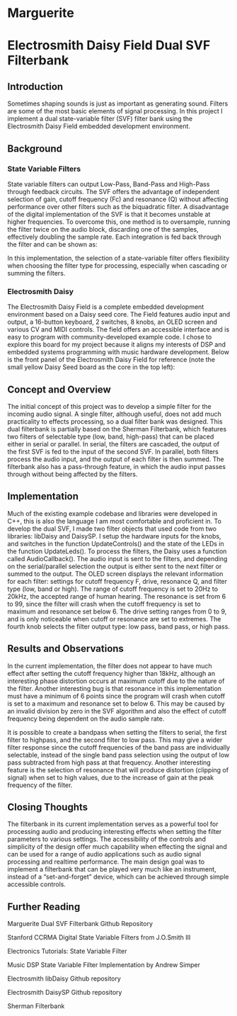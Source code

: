 # Marguerite
# Electrosmith Daisy Field  Dual SVF Filterbank

## Introduction

Sometimes shaping sounds is just as important as generating sound. Filters are some of the most basic elements of signal processing. In this project I implement a dual state-variable filter (SVF) filter bank using the Electrosmith Daisy Field embedded development environment.

## Background

### State Variable Filters

State variable filters can output Low-Pass, Band-Pass and High-Pass through feedback circuits. The SVF offers the advantage of independent selection of gain, cutoff frequency (Fc) and resonance (Q) without affecting performance over other filters such as the biquadratic filter. A disadvantage of the digital implementation of the SVF is that it becomes unstable at higher frequencies. To overcome this, one method is to oversample, running the filter twice on the audio block, discarding one of the samples, effectively doubling the sample rate. Each integration is fed back through the filter and can be shown as:



In this implementation, the selection of a state-variable filter offers flexibility when choosing the filter type for processing, especially when cascading or summing the filters.  

### Electrosmith Daisy

The Electrosmith Daisy Field is a complete embedded development environment based on a Daisy seed core. The Field features audio input and output, a 16-button keyboard, 2 switches, 8 knobs, an OLED screen and various CV and MIDI controls. The field offers an accessible interface and is easy to program with community-developed example code. I chose to explore this board for my project because it aligns my interests of DSP and embedded systems programming with music hardware development. Below is the front panel of the Electrosmith Daisy Field for reference (note the small yellow Daisy Seed board as the core in the top left):


## Concept and Overview

The initial concept of this project was to develop a simple filter for the incoming audio signal. A single filter, although useful, does not add much practicality to effects processing, so a dual filter bank was designed. This dual filterbank is partially based on the Sherman Filterbank, which features two filters of selectable type (low, band, high-pass) that can be placed either in serial or parallel. In serial, the filters are cascaded, the output of the first SVF is fed to the input of the second SVF. In parallel, both filters process the audio input, and the output of each filter is then summed. The filterbank also has a pass-through feature, in which the audio input passes through without being affected by the filters. 

## Implementation

Much of the existing example codebase and libraries were developed in C++, this is also the language I am most comfortable and proficient in. To develop the dual SVF, I made two filter objects that used code from two libraries: libDaisy and DaisySP. I setup the hardware inputs for the knobs, and switches in the function UpdateControls() and the state of the LEDs in the function UpdateLeds(). To process the filters, the Daisy uses a function called AudioCallback(). The audio input is sent to the filters, and depending on the serial/parallel selection the output is either sent to the next filter or summed to the output. The OLED screen displays the relevant information for each filter: settings for cutoff frequency F, drive, resonance Q, and filter type (low, band or high). The range of cutoff frequency is set to 20Hz to 20kHz, the accepted range of human hearing. The resonance is set from 6 to 99, since the filter will crash when the cutoff frequency is set to maximum and resonance set below 6. The drive setting ranges from 0 to 9, and is only noticeable when cutoff or resonance are set to extremes. The fourth knob selects the filter output type: low pass, band pass, or high pass. 


## Results and Observations

In the current implementation, the filter does not appear to have much effect after setting the cutoff frequency higher than 18kHz, although an interesting phase distortion occurs at maximum cutoff due to the nature of the filter. Another interesting bug is that resonance in this implementation must have a minimum of 6 points since the program will crash when cutoff is set to a maximum and resonance set to below 6. This may be caused by an invalid division by zero in the SVF algorithm and also the effect of cutoff frequency being dependent on the audio sample rate. 

It is possible to create a bandpass when setting the filters to serial, the first filter to highpass, and the second filter to low pass. This may give a wider filter response since the cutoff frequencies of the band pass are individually selectable, instead of the single band pass selection using the output of low pass subtracted from high pass at that frequency. Another interesting feature is the selection of resonance that will produce distortion (clipping of signal) when set to high values, due to the increase of gain at the peak frequency of the filter. 

## Closing Thoughts

The filterbank in its current implementation serves as a powerful tool for processing audio and producing interesting effects when setting the filter parameters to various settings. The accessibility of the controls and simplicity of the design offer much capability when effecting the signal and can be used for a range of audio applications such as audio signal processing and realtime performance. The main design goal was to implement a filterbank that can be played very much like an instrument, instead of a “set-and-forget” device, which can be achieved through simple accessible controls. 

## Further Reading

Marguerite Dual SVF Filterbank Github Repository 

Stanford CCRMA Digital State Variable Filters from J.O.Smith III

Electronics Tutorials: State Variable Filter

Music DSP State Variable Filter Implementation by Andrew Simper

Electrosmith libDaisy Github repository

Electrosmith DaisySP Github repository 

Sherman Filterbank 
